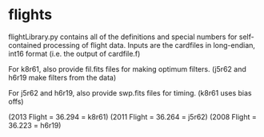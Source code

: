 # flights

flightLibrary.py contains all of the definitions and special numbers
for self-contained processing of flight data. Inputs are the cardfiles 
in long-endian, int16 format (i.e. the output of cardfile.f)

For k8r61, also provide fil.fits files for making optimum filters.
(j5r62 and h6r19 make filters from the data)

For j5r62 and h6r19, also provide swp.fits files for timing.
(k8r61 uses bias offs)

(2013 Flight = 36.294 = k8r61)
(2011 Flight = 36.264 = j5r62)
(2008 Flight = 36.223 = h6r19)
